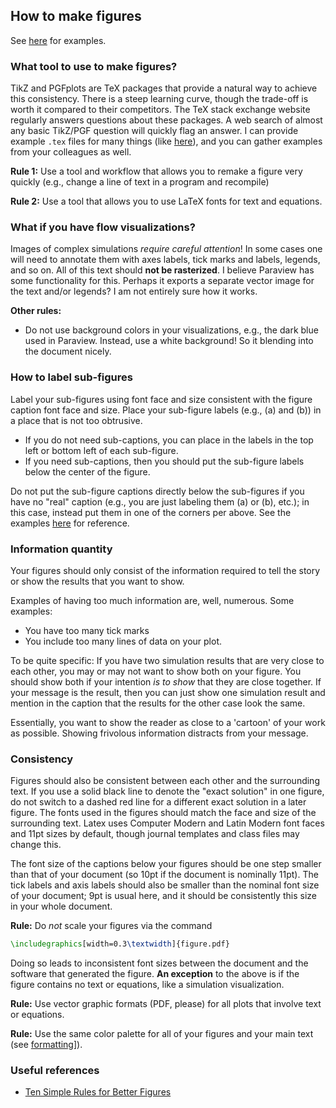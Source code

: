 ## How to make figures

See [here](../templates/paper/figures) for examples.

### What tool to use to make figures?

TikZ and PGFplots are TeX packages that provide a natural way to achieve this consistency.
There is a steep learning curve, though the trade-off is worth it compared to their competitors. 
The TeX stack exchange website regularly answers questions about these packages. 
A web search of almost any basic TikZ/PGF question will quickly flag an answer.
I can provide example `.tex` files for many things (like [here](../templates/paper/figures)), and you can gather examples from your colleagues as well.

**Rule 1:** Use a tool and workflow that allows you to remake a figure very quickly (e.g., change a line of text in a program and recompile) 

**Rule 2:** Use a tool that allows you to use LaTeX fonts for text and equations.

### What if you have flow visualizations?

Images of complex simulations _require careful attention_!
In some cases one will need to annotate them with axes labels, tick marks and labels, legends, and so on.
All of this text should __not be rasterized__.
I believe Paraview has some functionality for this.
Perhaps it exports a separate vector image for the text and/or legends?
I am not entirely sure how it works.

__Other rules:__
* Do not use background colors in your visualizations, e.g., the dark blue used in Paraview.
Instead, use a white background! So it blending into the document nicely.


### How to label sub-figures

Label your sub-figures using font face and size consistent with the figure caption font face and size.
Place your sub-figure labels (e.g., (a) and (b)) in a place that is not too obtrusive.

* If you do not need sub-captions, you can place in the labels in the top left or bottom left of each sub-figure.
* If you need sub-captions, then you should put the sub-figure labels below the center of the figure.

Do not put the sub-figure captions directly below the sub-figures if you have no "real" caption (e.g., you are just labeling them (a) or (b), etc.); in this case, instead put them in one of the corners per above.
See the examples [here](../templates/paper/figures) for reference.

### Information quantity

Your figures should only consist of the information required to tell the story or show the results that you want to show.

Examples of having too much information are, well, numerous. Some examples:
* You have too many tick marks
* You include too many lines of data on your plot.

To be quite specific: If you have two simulation results that are very close to each other, you may or may not want to show both on your figure.
You should show both if your intention _is to show_ that they are close together.
If your message is the result, then you can just show one simulation result and mention in the caption that the results for the other case look the same.

Essentially, you want to show the reader as close to a 'cartoon' of your work as possible.
Showing frivolous information distracts from your message.

### Consistency 

Figures should also be consistent between each other and the surrounding text. 
If you use a solid black line to denote the "exact solution" in one figure, do not switch to a dashed red line for a different exact solution in a later figure. 
The fonts used in the figures should match the face and size of the surrounding text. 
Latex uses Computer Modern and Latin Modern font faces and 11pt sizes by default, though journal templates and class files may change this. 

The font size of the captions below your figures should be one step smaller than that of your document (so 10pt if the document is nominally 11pt).
The tick labels and axis labels should also be smaller than the nominal font size of your document; 9pt is usual here, and it should be consistently this size in your whole document.

**Rule:** Do _not_ scale your figures via the command
```tex
\includegraphics[width=0.3\textwidth]{figure.pdf}
```
Doing so leads to inconsistent font sizes between the document and the software that generated the figure. 
__An exception__ to the above is if the figure contains no text or equations, like a simulation visualization.

**Rule:** Use vector graphic formats (PDF, please) for all plots that involve text or equations.

**Rule:** Use the same color palette for all of your figures and your main text (see [formatting](formatting.md)]).

### Useful references

* [Ten Simple Rules for Better Figures](https://journals.plos.org/ploscompbiol/article?id=10.1371/journal.pcbi.1003833)

